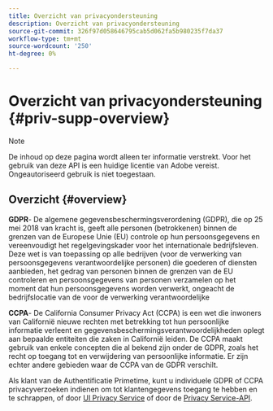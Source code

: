 ```yaml
---
title: Overzicht van privacyondersteuning
description: Overzicht van privacyondersteuning
source-git-commit: 326f97d058646795cab5d062fa5b980235f7da37
workflow-type: tm+mt
source-wordcount: '250'
ht-degree: 0%

---
```



# Overzicht van privacyondersteuning {#priv-supp-overview}

>[!NOTE]
>
>De inhoud op deze pagina wordt alleen ter informatie verstrekt. Voor het gebruik van deze API is een huidige licentie van Adobe vereist. Ongeautoriseerd gebruik is niet toegestaan.

## Overzicht {#overview}

**GDPR**- De algemene gegevensbeschermingsverordening (GDPR), die op 25 mei 2018 van kracht is, geeft alle personen (betrokkenen) binnen de grenzen van de Europese Unie (EU) controle op hun persoonsgegevens en vereenvoudigt het regelgevingskader voor het internationale bedrijfsleven. Deze wet is van toepassing op alle bedrijven (voor de verwerking van persoonsgegevens verantwoordelijke personen) die goederen of diensten aanbieden, het gedrag van personen binnen de grenzen van de EU controleren en persoonsgegevens van personen verzamelen op het moment dat hun persoonsgegevens worden verwerkt, ongeacht de bedrijfslocatie van de voor de verwerking verantwoordelijke

**CCPA**- De California Consumer Privacy Act (CCPA) is een wet die inwoners van Californië nieuwe rechten met betrekking tot hun persoonlijke informatie verleent en gegevensbeschermingsverantwoordelijkheden oplegt aan bepaalde entiteiten die zaken in Californië leiden. De CCPA maakt gebruik van enkele concepten die al bekend zijn onder de GDPR, zoals het recht op toegang tot en verwijdering van persoonlijke informatie. Er zijn echter andere gebieden waar de CCPA van de GDPR verschilt.

Als klant van de Authentificatie Primetime, kunt u individuele GDPR of CCPA privacyverzoeken indienen om tot klantengegevens toegang te hebben en te schrappen, of door [UI Privacy Service](https://www.adobe.io/apis/experiencecloud/gdpr/docs/alldocs.html#!api-specification/markdown/narrative/tutorials/privacy_service_tutorial/privacy_service_ui_tutorial.md) of door de [Privacy Service-API](https://www.adobe.io/apis/experiencecloud/gdpr/docs/alldocs.html#!api-specification/markdown/narrative/tutorials/privacy_service_tutorial/privacy_service_api_tutorial.md).

<!--

>[!MORELIKETHIS]
>
>* [Privacy Services Overview](https://www.adobe.io/apis/experiencecloud/gdpr/docs/alldocs.html#!api-specification/markdown/narrative/technical_overview/privacy_service_overview/privacy_service_overview.md)
>* [Privacy Service API documentation](https://www.adobe.io/apis/experiencecloud/gdpr.html)
-->
